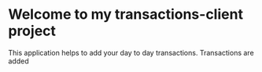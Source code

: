 # Welcome to my transactions-client project 

This application helps to add your day to day transactions. Transactions are added 
